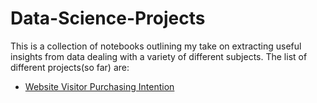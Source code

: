 # Data-Science-Projects
This is a collection of notebooks outlining my take on extracting useful insights from data dealing with a variety of different subjects.
The list of different projects(so far) are: 

 - [Website Visitor Purchasing Intention](https://nbviewer.jupyter.org/github/tazwar22/Data-Science-Projects/blob/master/Purchasing%20Intention%20of%20Website%20visitors.ipynb)






